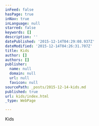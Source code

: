 ```yaml
---
inFeed: false
hasPage: true
inNav: true
inLanguage: null
starred: false
keywords: []
description: ''
datePublished: '2015-12-14T04:29:08.937Z'
dateModified: '2015-12-14T04:26:31.707Z'
title: Kids
author: []
authors: []
publisher:
  name: null
  domain: null
  url: null
  favicon: null
sourcePath: _posts/2015-12-14-kids.md
published: true
url: kids/index.html
_type: WebPage

---
```

Kids